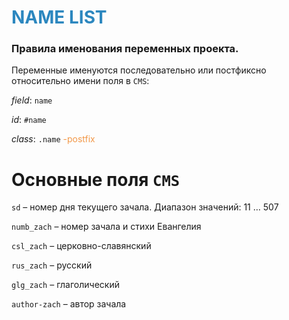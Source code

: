 # <span style="color: #2C87BF;">NAME LIST</span>

### Правила именования переменных проекта.

Переменные именуются последовательно или постфиксно относительно имени поля в `CMS`:

_field_: `name`

_id_: `#name`

_class_: `.name` <span style="color: #F29849;">-postfix</span>

# Основные поля `CMS`

`sd` – номер дня текущего зачала. Диапазон значений: 11 … 507

`numb_zach` – номер зачала и стихи Евангелия

`csl_zach` – церковно-славянский

`rus_zach` – русский

`glg_zach` – глаголический

`author-zach` – автор зачала
